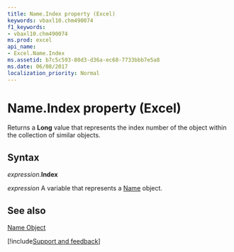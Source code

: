 ```yaml
---
title: Name.Index property (Excel)
keywords: vbaxl10.chm490074
f1_keywords:
- vbaxl10.chm490074
ms.prod: excel
api_name:
- Excel.Name.Index
ms.assetid: b7c5c593-80d3-d36a-ec68-7733bbb7e5a8
ms.date: 06/08/2017
localization_priority: Normal
---
```



# Name.Index property (Excel)

Returns a  **Long** value that represents the index number of the object within the collection of similar objects.


## Syntax

_expression_.**Index**

_expression_ A variable that represents a [Name](Excel.Name.md) object.


## See also


[Name Object](Excel.Name.md)

[!include[Support and feedback](~/includes/feedback-boilerplate.md)]